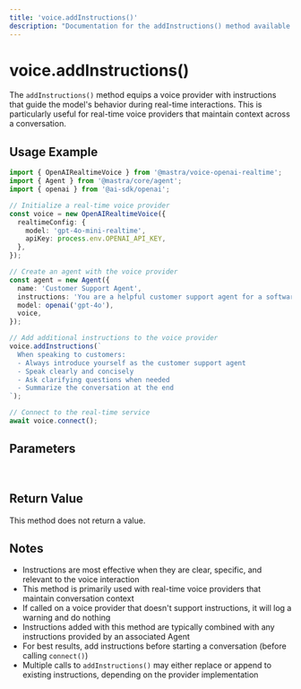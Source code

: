 ```yaml
---
title: 'voice.addInstructions()'
description: "Documentation for the addInstructions() method available in voice providers, which adds instructions to guide the voice model's behavior."
---
```


# voice.addInstructions()

The `addInstructions()` method equips a voice provider with instructions that guide the model's behavior during real-time interactions. This is particularly useful for real-time voice providers that maintain context across a conversation.

## Usage Example

```typescript
import { OpenAIRealtimeVoice } from '@mastra/voice-openai-realtime';
import { Agent } from '@mastra/core/agent';
import { openai } from '@ai-sdk/openai';

// Initialize a real-time voice provider
const voice = new OpenAIRealtimeVoice({
  realtimeConfig: {
    model: 'gpt-4o-mini-realtime',
    apiKey: process.env.OPENAI_API_KEY,
  },
});

// Create an agent with the voice provider
const agent = new Agent({
  name: 'Customer Support Agent',
  instructions: 'You are a helpful customer support agent for a software company.',
  model: openai('gpt-4o'),
  voice,
});

// Add additional instructions to the voice provider
voice.addInstructions(`
  When speaking to customers:
  - Always introduce yourself as the customer support agent
  - Speak clearly and concisely
  - Ask clarifying questions when needed
  - Summarize the conversation at the end
`);

// Connect to the real-time service
await voice.connect();
```

## Parameters

<br />
<PropertiesTable
  content={[
    {
      name: "instructions",
      type: "string",
      description: "Instructions to guide the voice model's behavior",
      isOptional: false,
    },
  ]}
/>

## Return Value

This method does not return a value.

## Notes

- Instructions are most effective when they are clear, specific, and relevant to the voice interaction
- This method is primarily used with real-time voice providers that maintain conversation context
- If called on a voice provider that doesn't support instructions, it will log a warning and do nothing
- Instructions added with this method are typically combined with any instructions provided by an associated Agent
- For best results, add instructions before starting a conversation (before calling `connect()`)
- Multiple calls to `addInstructions()` may either replace or append to existing instructions, depending on the provider implementation
